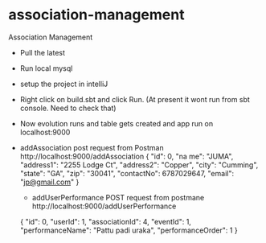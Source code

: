 # association-management
Association Management

- Pull the latest
- Run local mysql
- setup the project in intelliJ
- Right click on build.sbt and click Run. (At present it wont run from sbt console. Need to check that)
- Now evolution runs and table gets created and app run on localhost:9000
- addAssociation post request from Postman
  http://localhost:9000/addAssociation
  {
   "id": 0,
  "na me": "JUMA",
  "address1": "2255 Lodge Ct",
  "address2": "Copper",
  "city": "Cumming",
  "state": "GA",
  "zip": "30041",
  "contactNo": 6787029647,
  "email": "jp@gmail.com"
  }
  - addUserPerformance POST request from postmane
  http://localhost:9000/addUserPerformance
 
  {
    "id": 0,
    "userId": 1,
    "associationId": 4,
     "eventId": 1,
    "performanceName": "Pattu padi uraka",
    "performanceOrder": 1
  }

